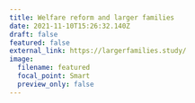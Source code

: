 ```yaml
---
title: Welfare reform and larger families
date: 2021-11-10T15:26:32.140Z
draft: false
featured: false
external_link: https://largerfamilies.study/
image:
  filename: featured
  focal_point: Smart
  preview_only: false
---
```

